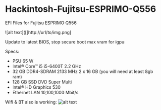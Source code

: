 # Hackintosh-Fujitsu-ESPRIMO-Q556
EFI Files for  Fujitsu ESPRIMO Q556

![alt text]([[http://url/to/img.png]

Update to latest BIOS,
stop secure boot
max vram for igpu


Specs:
- PSU 65 W
- Intel® Core™ i5 i5-6400T 2.2 GHz
- 32 GB DDR4-SDRAM 2133 MHz 2 x 16 GB (you will need at least 8gb ram)
- 128 GB SSD DVD Super Multi
- Intel® HD Graphics 530
- Ethernet LAN 10,100,1000 Mbit/s

Wifi & BT also is working:
![alt text]([http://url/to/img.png](https://i.imgur.com/XMEDO5c.png))
